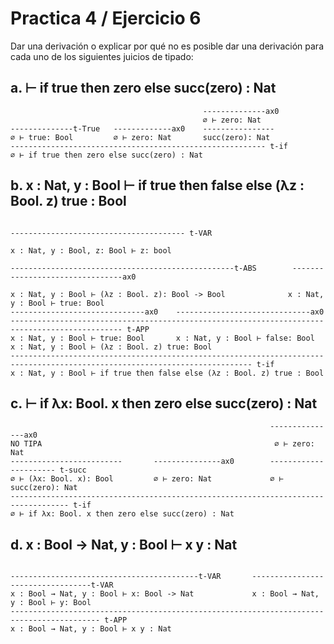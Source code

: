 # Practica 4 / Ejercicio 6  
Dar una derivación o explicar por qué no es posible dar una derivación para cada uno de los siguientes juicios de tipado:  
## a. ⊢ if true then zero else succ(zero) : Nat  
```
                                           --------------ax0
                                           ∅ ⊢ zero: Nat
--------------t-True   -------------ax0    ----------------
∅ ⊢ true: Bool         ∅ ⊢ zero: Nat       succ(zero): Nat
--------------------------------------------------------- t-if
∅ ⊢ if true then zero else succ(zero) : Nat
```
## b. x : Nat, y : Bool ⊢ if true then false else (λz : Bool. z) true : Bool  
```
                                                                              --------------------------------------- t-VAR
                                                                               x : Nat, y : Bool, z: Bool ⊢ z: bool
                                                                              --------------------------------------------------t-ABS        --------------------------------ax0
                                                                               x : Nat, y : Bool ⊢ (λz : Bool. z): Bool -> Bool              x : Nat, y : Bool ⊢ true: Bool
------------------------------ax0    ------------------------------ax0        ----------------------------------------------------------------------------------------------- t-APP
x : Nat, y : Bool ⊢ true: Bool       x : Nat, y : Bool ⊢ false: Bool          x : Nat, y : Bool ⊢ (λz : Bool. z) true: Bool
---------------------------------------------------------------------------------------------------------------------------- t-if
x : Nat, y : Bool ⊢ if true then false else (λz : Bool. z) true : Bool 
```
## c. ⊢ if λx: Bool. x then zero else succ(zero) : Nat  
```
                                                          ---------------ax0
NO TIPA                                                    ∅ ⊢ zero: Nat
-------------------------       ---------------ax0        ---------------------- t-succ
∅ ⊢ (λx: Bool. x): Bool         ∅ ⊢ zero: Nat             ∅ ⊢ succ(zero): Nat
----------------------------------------------------------------------------------- t-if
∅ ⊢ if λx: Bool. x then zero else succ(zero) : Nat
```
## d. x : Bool → Nat, y : Bool ⊢ x y : Nat  
```

------------------------------------------t-VAR       ----------------------------------t-VAR
x : Bool → Nat, y : Bool ⊢ x: Bool -> Nat             x : Bool → Nat, y : Bool ⊢ y: Bool
------------------------------------------------------------------------------------------ t-APP
x : Bool → Nat, y : Bool ⊢ x y : Nat
```


